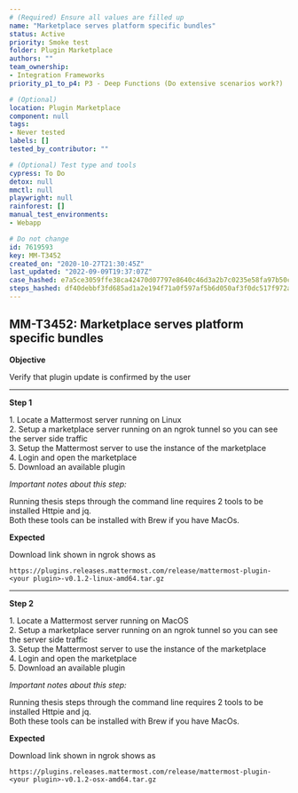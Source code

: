 ```yaml
---
# (Required) Ensure all values are filled up
name: "Marketplace serves platform specific bundles"
status: Active
priority: Smoke test
folder: Plugin Marketplace
authors: ""
team_ownership: 
- Integration Frameworks
priority_p1_to_p4: P3 - Deep Functions (Do extensive scenarios work?)

# (Optional)
location: Plugin Marketplace
component: null
tags: 
- Never tested
labels: []
tested_by_contributor: ""

# (Optional) Test type and tools
cypress: To Do
detox: null
mmctl: null
playwright: null
rainforest: []
manual_test_environments: 
- Webapp

# Do not change
id: 7619593
key: MM-T3452
created_on: "2020-10-27T21:30:45Z"
last_updated: "2022-09-09T19:37:07Z"
case_hashed: e7a5ce3059ffe38ca42470d07797e8640c46d3a2b7c0235e58fa97b50c49ffff622c4d1e0b661562c587a4bd44ec71c6
steps_hashed: df40debbf3fd685ad1a2e194f71a0f597af5b6d050af3f0dc517f972ab77889a827a5f02d968111507e7943a09627a36
---
```


<!-- (Auto-generated) Based on frontmatter's "key" and "name" -->

## MM-T3452: Marketplace serves platform specific bundles

**Objective**

Verify that plugin update is confirmed by the user

---

**Step 1**

1\. Locate a Mattermost server running on Linux\
2\. Setup a marketplace server running on an ngrok tunnel so you can see the server side traffic\
3\. Setup the Mattermost server to use the instance of the marketplace\
4\. Login and open the marketplace\
5\. Download an available plugin

_Important notes about this step:_

Running thesis steps through the command line requires 2 tools to be installed Httpie and jq.\
Both these tools can be installed with Brew if you have MacOs.

**Expected**

Download link shown in ngrok shows as

```
https://plugins.releases.mattermost.com/release/mattermost-plugin-<your plugin>-v0.1.2-linux-amd64.tar.gz
```

---

**Step 2**

1\. Locate a Mattermost server running on MacOS\
2\. Setup a marketplace server running on an ngrok tunnel so you can see the server side traffic\
3\. Setup the Mattermost server to use the instance of the marketplace\
4\. Login and open the marketplace\
5\. Download an available plugin

_Important notes about this step:_

Running thesis steps through the command line requires 2 tools to be installed Httpie and jq.\
Both these tools can be installed with Brew if you have MacOs.

**Expected**

Download link shown in ngrok shows as

```
https://plugins.releases.mattermost.com/release/mattermost-plugin-<your plugin>-v0.1.2-osx-amd64.tar.gz
```

